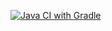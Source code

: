 [![Java CI with Gradle](https://github.com/AnastasiaLobanova1/Automat4Selenide/actions/workflows/gradle.yml/badge.svg)](https://github.com/AnastasiaLobanova1/Automat4Selenide/actions/workflows/gradle.yml)